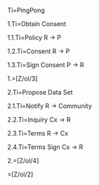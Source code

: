 Ti=PingPong

1.Ti=Obtain Consent

1.1.Ti=Policy  R -> P

1.2.Ti=Consent R -> P

1.3.Ti=Sign Consent P -> R

1.=[Z/ol/3]

2.Ti=Propose Data Set

2.1.Ti=Notify R -> Community

2.2.Ti=Inquiry Cx -> R

2.3.Ti=Terms R -> Cx

2.4.Ti=Terms Sign Cx -> R

2.=[Z/ol/4]

=[Z/ol/2]